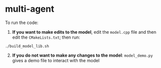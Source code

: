 # multi-agent

To run the code:

1. **If you want to make edits to the model**, edit the `model.cpp` file and then edit the `CMakeLists.txt`; then run:
```
./build_model_lib.sh
```
2. **If you do not want to make any changes to the model**:
`model_demo.py` gives a demo file to interact with the model